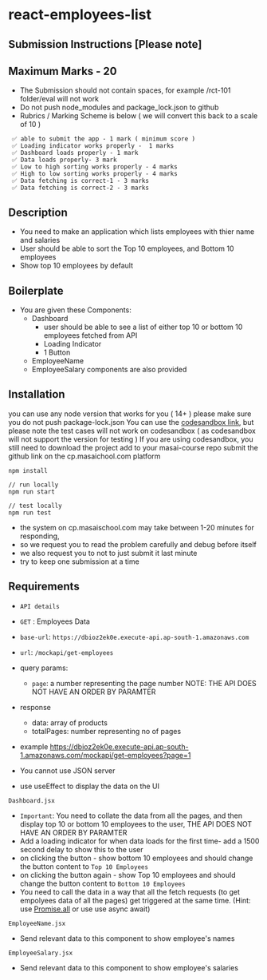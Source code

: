# react-employees-list

## Submission Instructions [Please note]

## Maximum Marks - 20

- The Submission should not contain spaces, for example /rct-101 folder/eval will not work
- Do not push node_modules and package_lock.json to github
- Rubrics / Marking Scheme is below ( we will convert this back to a scale of 10 )

```
 ✅ able to submit the app - 1 mark ( minimum score )
 ✅ Loading indicator works properly -  1 marks
 ✅ Dashboard loads properly - 1 mark
 ✅ Data loads properly- 3 mark
 ✅ Low to high sorting works properly - 4 marks
 ✅ High to low sorting works properly - 4 marks
 ✅ Data fetching is correct-1 - 3 marks
 ✅ Data fetching is correct-2 - 3 marks

```

## Description

- You need to make an application which lists employees with thier name and salaries
- User should be able to sort the Top 10 employees, and Bottom 10 employees
- Show top 10 employees by default

## Boilerplate

- You are given these Components:
  - Dashboard
    - user should be able to see a list of either top 10 or bottom 10 employees fetched from API
    - Loading Indicator
    - 1 Button
  - EmployeeName
  - EmployeeSalary components are also provided

## Installation

you can use any node version that works for you ( 14+ )
please make sure you do not push package-lock.json
You can use the [codesandbox link](https://codesandbox.io/s/example-s2sli9?file=/src/App.js:0-169), but please note the test cases will not work on codesandbox ( as codesandbox will not support the version for testing )
If you are using codesandbox, you still need to
download the project
add to your masai-course repo
submit the github link on the cp.masaichool.com platform

```
npm install

// run locally
npm run start

// test locally
npm run test

```

- the system on cp.masaischool.com may take between 1-20 minutes for responding,
- so we request you to read the problem carefully and debug before itself
- we also request you to not to just submit it last minute
- try to keep one submission at a time

## Requirements

- `API details`
- `GET` : Employees Data

- `base-url`: `https://dbioz2ek0e.execute-api.ap-south-1.amazonaws.com`

- `url`: `/mockapi/get-employees`

- query params:

  - `page`: a number representing the page number
    NOTE: THE API DOES NOT HAVE AN ORDER BY PARAMTER

- response

  - data: array of products
  - totalPages: number representing no of pages

- example https://dbioz2ek0e.execute-api.ap-south-1.amazonaws.com/mockapi/get-employees?page=1

- You cannot use JSON server

- use useEffect to display the data on the UI

`Dashboard.jsx`

- `Important`: You need to collate the data from all the pages, and then display top 10 or bottom 10 employees to the user, THE API DOES NOT HAVE AN ORDER BY PARAMTER
- Add a loading indicator for when data loads for the first time- add a 1500 second delay to show this to the user
- on clicking the button - show bottom 10 employees and should change the button content to `Top 10 Employees`
- on clicking the button again - show Top 10 employees and should change the button content to `Bottom 10 Employees`
- You need to call the data in a way that all the fetch requests (to get empolyees data of all the pages) get triggered at the same time. (Hint: use [Promise.all](https://developer.mozilla.org/en-US/docs/Web/JavaScript/Reference/Global_Objects/Promise/all) or use use async await)

`EmployeeName.jsx`

- Send relevant data to this component to show employee's names

`EmployeeSalary.jsx`

- Send relevant data to this component to show employee's salaries
